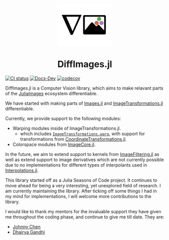 <p align="center">
<img width="175px" src="./docs/src/assets/logo.png"/>
<h1 align="center">DiffImages.jl</h1>
</p>

[![CI status](https://github.com/SomTambe/DiffImages.jl/actions/workflows/ci.yml/badge.svg)](https://github.com/SomTambe/DiffImages.jl/actions/workflows/ci.yml)
[![Docs-Dev](https://img.shields.io/badge/docs-dev-blue.svg)](https://somtambe.github.io/DiffImages.jl/dev/)
[![codecov](https://codecov.io/gh/SomTambe/DiffImages.jl/branch/main/graph/badge.svg?token=T9WFI8C9Q9)](https://codecov.io/gh/SomTambe/DiffImages.jl)

DiffImages.jl is a Computer Vision library, which aims to make relavant parts of the [JuliaImages](https://github.com/JuliaImages) ecosystem differentiable. 

We have started with making parts of [Images.jl](https://github.com/JuliaImages/Images.jl) and [ImageTransformations.jl](https://github.com/JuliaImages/ImageTransformations.jl) differentiable.

Currently, we provide support to the following modules:
- Warping modules inside of ImageTransformations.jl.
    - which includes [`ImageTransformations.warp`](https://juliaimages.org/ImageTransformations.jl/stable/reference/#ImageTransformations.warp), with support for transformations from [CoordinateTransformations.jl](https://github.com/JuliaGeometry/CoordinateTransformations.jl).
- Colorspace modules from [ImageCore.jl](https://github.com/JuliaImages/ImageCore.jl).

In the future, we aim to extend support to kernels from [ImageFiltering.jl](https://github.com/JuliaImages/ImageFiltering.jl) as well as extend support to image derivatives which are not currently possible due to no implementations for different types of interpolants used in [Interpolations.jl](https://github.com/JuliaMath/Interpolations.jl).

This library started off as a Julia Seasons of Code project. It continues to move ahead for being a very interesting, yet unexplored field of research. I am currently maintaining the library. After ticking off some things I had in my mind for implementations, I will welcome more contributions to the library.

I would like to thank my mentors for the invaluable support they have given me throughout the coding phase, and continue to give me till date. They are:
- [Johnny Chen](https://github.com/johnnychen94)
- [Dhairya Gandhi](https://github.com/DhairyaLGandhi)
